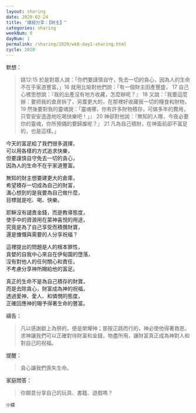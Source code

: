 ```yaml
---
layout: sharing
date: 2020-02-24
title: "讀經分享：【財主】"
categories: sharing
weekNum: 8
dayNum: 1
permalink: /sharing/2020/wk8-day1-sharing.html
cycle: 2020
---
```


默想：
>路12:15 於是對眾人說：「你們要謹慎自守，免去一切的貪心，因為人的生命不在乎家道豐富。」16 就用比喻對他們說：「有一個財主田產豐盛， 17 自己心裡思想說：『我的出產沒有地方收藏，怎麼辦呢？』 18 又說：『我要這麼辦：要把我的倉房拆了，另蓋更大的，在那裡好收藏我一切的糧食和財物， 19 然後要對我的靈魂說：「靈魂哪，你有許多財物積存，可做多年的費用，只管安安逸逸地吃喝快樂吧！」』 20 神卻對他說：『無知的人哪，今夜必要你的靈魂，你所預備的要歸誰呢？』 21 凡為自己積財，在神面前卻不富足的，也是這樣。」  
  
今天的富足給了我們很多選擇，  
可以用各樣的方式追求快樂，  
但要謹慎自守免去一切的貪心，  
因為人的生命不在乎家道豐富。  

無知的財主想要建更大的倉庫，  
希望積存一切成為自己的財富，  
滿心想到的是我要為自己做什麼，  
目標就是吃、喝、快樂。  

耶穌沒有譴責金錢，而是教導態度，  
使手中的資源用在蒙神喜悅的用途，  
究竟是為了自己享受而積攢財寶，  
還是慷慨與需要的人分享祝福？  

這裡提出的問題是人的根本罪性，  
貪婪的自我中心來自在伊甸園的墮落，  
沒有對他人的任何關心和責任，  
不考慮分享神所賜給他的富足。  

真正的生命不是為自己積存的財寶，  
而是去除貪心，財富成為神的祝福，  
透過愛神、愛人、和憐憫的態度，  
正確回應神的賜予得著生命的豐富。  

禱告：
>凡以感謝獻上為祭的，便是榮耀神；那按正路而行的，神必使他得著救恩。求神讓我們可以正確對待財富和金錢，物盡所用，讓財富真正成為神對人和對自己的祝福。  

提醒：
>貪心讓我們喪失生命。  

家庭問答：
>你願意分享自己的玩具、書籍、遊戲嗎？  

`小錢`  
